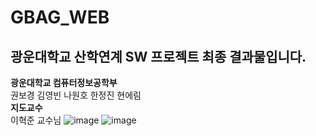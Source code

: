 # GBAG_WEB
광운대학교 산학연계 SW 프로젝트 최종 결과물입니다.  
---------
**광운대학교 컴퓨터정보공학부**  
권보경  김영빈  나원호  한정진  현에림  
**지도교수**  
이혁준 교수님
![image](https://user-images.githubusercontent.com/61773345/172786089-737d1613-699f-41e5-8d97-c1e9174b113d.png)
![image](https://user-images.githubusercontent.com/61773345/172786102-3181fe24-1eb9-4133-a7bd-ee221d3ccdea.png)
